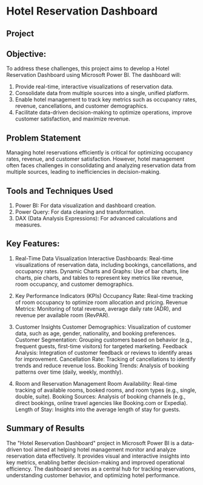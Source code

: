 
# Hotel Reservation Dashboard

## Project 
## Objective:
To address these challenges, this project aims to develop a Hotel Reservation Dashboard using Microsoft Power BI. The dashboard will:

1. Provide real-time, interactive visualizations of reservation data.
2. Consolidate data from multiple sources into a single, unified platform.
3. Enable hotel management to track key metrics such as occupancy rates, revenue, cancellations, and customer demographics.
4. Facilitate data-driven decision-making to optimize operations, improve customer satisfaction, and maximize revenue.

## Problem Statement
Managing hotel reservations efficiently is critical for optimizing occupancy rates, revenue, and customer satisfaction. However, hotel management often faces challenges in consolidating and analyzing reservation data from multiple sources, leading to inefficiencies in decision-making.

## Tools and Techniques Used
1. Power BI: For data visualization and dashboard creation.
2. Power Query: For data cleaning and transformation.
3. DAX (Data Analysis Expressions): For advanced calculations and measures.

## Key Features:
1. Real-Time Data Visualization
Interactive Dashboards: Real-time visualizations of reservation data, including bookings, cancellations, and occupancy rates.
Dynamic Charts and Graphs: Use of bar charts, line charts, pie charts, and tables to represent key metrics like revenue, room occupancy, and customer demographics.

2. Key Performance Indicators (KPIs)
Occupancy Rate: Real-time tracking of room occupancy to optimize room allocation and pricing.
Revenue Metrics: Monitoring of total revenue, average daily rate (ADR), and revenue per available room (RevPAR).

3. Customer Insights
Customer Demographics: Visualization of customer data, such as age, gender, nationality, and booking preferences.
Customer Segmentation: Grouping customers based on behavior (e.g., frequent guests, first-time visitors) for targeted marketing.
Feedback Analysis: Integration of customer feedback or reviews to identify areas for improvement.
Cancellation Rate: Tracking of cancellations to identify trends and reduce revenue loss.
Booking Trends: Analysis of booking patterns over time (daily, weekly, monthly).

4. Room and Reservation Management
Room Availability: Real-time tracking of available rooms, booked rooms, and room types (e.g., single, double, suite).
Booking Sources: Analysis of booking channels (e.g., direct bookings, online travel agencies like Booking.com or Expedia).
Length of Stay: Insights into the average length of stay for guests.

## Summary of Results
The "Hotel Reservation Dashboard" project in Microsoft Power BI is a data-driven tool aimed at helping hotel management monitor and analyze reservation data effectively. It provides visual and interactive insights into key metrics, enabling better decision-making and improved operational efficiency. The dashboard serves as a central hub for tracking reservations, understanding customer behavior, and optimizing hotel performance.
